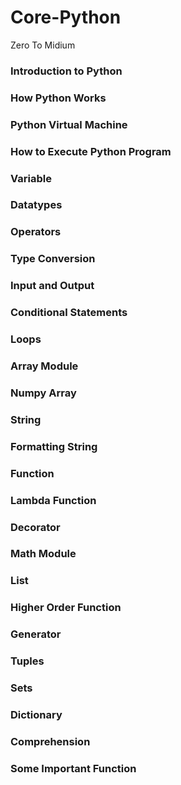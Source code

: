 # Core-Python
Zero To Midium
<h3>Introduction to Python</h3>
<h3>How Python Works</h3>
<h3>Python Virtual Machine</h3>
<h3>How to Execute Python Program</h3>
<h3>Variable</h3>
<h3>Datatypes</h3>
<h3>Operators</h3>
<h3>Type Conversion</h3>
<h3>Input and Output</h3>
<h3>Conditional Statements</h3>
<h3>Loops</h3>
<h3>Array Module</h3>
<h3>Numpy Array</h3>
<h3>String</h3>
<h3>Formatting String</h3>
<h3>Function</h3>
<h3>Lambda Function</h3>
<h3>Decorator</h3>
<h3>Math Module</h3>
<h3>List</h3>
<h3>Higher Order Function</h3>
<h3>Generator</h3>
<h3>Tuples</h3>
<h3>Sets</h3>
<h3>Dictionary</h3>
<h3>Comprehension</h3>
<h3>Some Important Function</h3>

